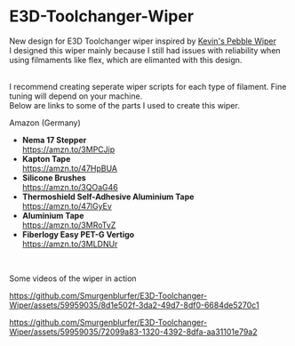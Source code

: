 # E3D-Toolchanger-Wiper

New design for E3D Toolchanger wiper inspired by [Kevin's Pebble Wiper](https://github.com/KevinMar1/Pebble_Wiper) <br>
I designed this wiper mainly because I still had issues with reliability when using filmaments like flex, which are elimanted with this design.<br><br>

I recommend creating seperate wiper scripts for each type of filament. Fine tuning will depend on your machine.<br>
Below are links to some of the parts I used to create this wiper.

Amazon (Germany)
- **Nema 17 Stepper**  
https://amzn.to/3MPCJip
- **Kapton Tape**  
https://amzn.to/47HpBUA
- **Silicone Brushes**  
https://amzn.to/3QOaG46
- **Thermoshield Self-Adhesive Aluminium Tape**  
https://amzn.to/47lGyEv
- **Aluminium Tape**  
https://amzn.to/3MRoTvZ
- **Fiberlogy Easy PET-G Vertigo**  
https://amzn.to/3MLDNUr
<br>


Some videos of the wiper in action

https://github.com/Smurgenblurfer/E3D-Toolchanger-Wiper/assets/59959035/8d1e502f-3da2-49d7-8df0-6684de5270c1


https://github.com/Smurgenblurfer/E3D-Toolchanger-Wiper/assets/59959035/72099a83-1320-4392-8dfa-aa31101e79a2




  


